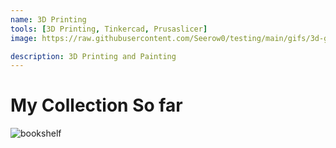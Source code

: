 ```yaml
---
name: 3D Printing
tools: [3D Printing, Tinkercad, Prusaslicer]
image: https://raw.githubusercontent.com/Seerow0/testing/main/gifs/3d-gif.gif

description: 3D Printing and Painting
---
```


# My Collection So far

![bookshelf](https://raw.githubusercontent.com/Seerow0/testing/main/images/bookcase-3d-display.png)
